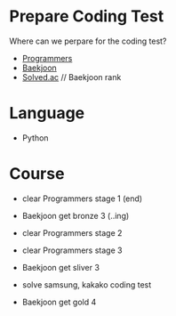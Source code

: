 # Prepare Coding Test

Where can we perpare for the coding test?

- [Programmers]
- [Baekjoon]
- [Solved.ac] // Baekjoon rank

# Language
- Python


# Course
- clear Programmers stage 1 (end)

- Baekjoon get bronze 3 (..ing)

- clear Programmers stage 2

- clear Programmers stage 3

- Baekjoon get sliver 3

- solve samsung, kakako coding test

- Baekjoon get gold 4



[Programmers]: <https://programmers.co.kr/>
[Baekjoon]: <https://www.acmicpc.net/>
[Solved.ac]: <https://solved.ac/>
